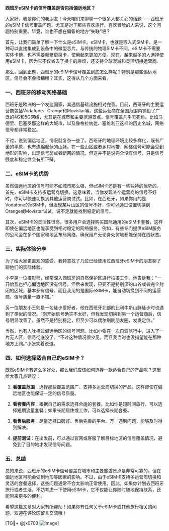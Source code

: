 **西班牙eSIM卡的信号覆盖是否包括偏远地区？**

大家好，我是你们的老朋友！今天咱们来聊聊一个很多人都关心的话题——西班牙的eSIM卡信号覆盖问题。尤其是对于那些喜欢旅行、喜欢冒险的人来说，这个问题特别重要。毕竟，谁也不想在偏僻的地方“失联”吧？

首先，让我们简单了解一下什么是eSIM卡。eSIM卡，也就是嵌入式SIM卡，是一种可以直接集成到设备中的微型芯片。与传统的物理SIM卡不同，eSIM卡不需要实体卡槽，也不需要频繁更换卡，使用起来更加方便。现在，越来越多的人选择使用eSIM卡，因为它不仅省去了换卡的麻烦，还支持全球漫游和灵活切换运营商。

那么，回到正题，西班牙的eSIM卡信号覆盖到底怎么样呢？特别是那些偏远地区，信号会不会很糟糕？其实，这得从几个方面来看。

### 一、西班牙的移动网络基础

西班牙是欧洲的一个发达国家，其通信基础设施相对完善。目前，西班牙的主要运营商包括Vodafone、Orange和Movistar等。这些运营商在全国范围内铺设了广泛的4G和5G网络，尤其是在城市和主要旅游景点，信号覆盖几乎无死角。比如马德里、巴塞罗那这样的大城市，以及像格拉纳达、塞维利亚这样的历史名城，网络信号都非常稳定。

不过，说到偏远地区，情况就复杂一些了。西班牙的地理环境比较多样化，既有广袤的平原，也有连绵起伏的山脉。在一些山区或者乡村地带，网络信号可能会受到地形的影响，出现信号弱或者断网的情况。但这并不是说完全没有信号，只是信号强度和稳定性会有所下降。

### 二、eSIM卡的优势

虽然偏远地区的信号可能不如城市那么强，但eSIM卡还是有一些独特的优势的。首先，eSIM卡支持多运营商切换。这意味着，当你发现某个运营商的信号不好时，你可以快速切换到其他运营商试试。比如，在西班牙，如果你用的是Vodafone的eSIM卡，但发现某片山区的信号不好，你可以通过设置切换到Orange或Movistar试试，说不定就能找到稳定的信号。

其次，eSIM卡的灵活性很高。很多用户会选择购买国际通用的eSIM卡套餐，这样即使在偏远地区也能享受到相对稳定的网络服务。例如，有些专门提供eSIM服务的公司会在多个国家和地区布局网络，确保用户无论身处何地都能保持在线状态。

### 三、实际体验分享

为了给大家更直观的感受，我特意找了几位已经使用过西班牙eSIM卡的朋友聊了聊他们的实际体验。

小李是一位摄影师，经常深入西班牙的自然保护区进行拍摄工作。他告诉我：“一开始我也担心偏远地区没有信号，但后来发现，只要不是特别深的山谷或者完全封闭的区域，基本都有信号。而且我用的是国际eSIM卡，能自动切换到不同的运营商，信号质量一直不错。”

另一位朋友小王则是一名徒步爱好者，他在西班牙北部的比利牛斯山脉徒步时也遇到了类似的情况。“刚开始信号确实不太好，但我发现切换到另一个运营商后，信号明显改善了。虽然不是特别稳定，但至少可以偶尔刷刷朋友圈，发发定位。”

当然，也有人吐槽过偏远地区的信号问题。比如小张在一次自驾旅行中，进入了一片无人区，信号彻底没了。“不过这种情况很少见，而且我当时也没指望能在那种地方上网。”小张笑着说道。

### 四、如何选择适合自己的eSIM卡？

既然eSIM卡有这么多好处，那么我们应该如何选择一款适合自己的产品呢？这里给大家几点建议：

1. **看覆盖范围**：选择那些覆盖范围广、支持多运营商切换的产品。这样即使在偏远地区也能保证一定的信号质量。
   
2. **看套餐内容**：根据自己的需求选择合适的套餐。比如你是短时间旅行，可以选择短期流量套餐；如果长期居住或工作，可以选择长期套餐。

3. **看售后服务**：尽量选择口碑好、售后完善的平台。万一遇到问题，能够及时得到解决。

4. **提前测试**：在出发前，可以通过官网或客服了解目标地区的信号覆盖情况，避免到了目的地才发现信号问题。

### 五、总结

总的来说，西班牙的eSIM卡信号覆盖在城市和主要旅游景点是非常可靠的，但在偏远地区可能会受到地形等因素的影响。不过，由于eSIM卡支持多运营商切换和灵活的套餐选择，这些问题通常不会太影响正常使用。因此，如果你计划去西班牙旅行或者生活，不妨考虑一下使用eSIM卡，它不仅能让你随时随地保持联系，还能带来更多的便利。

希望这篇文章对大家有所帮助！如果你有任何关于eSIM卡或其他旅行相关的问题，欢迎在评论区留言交流哦！

[TG💪+ @jx0703 ![Image](https://github.com/user-attachments/assets/dbca1d08-cadb-493c-b0ec-ad6f7a83f270)]